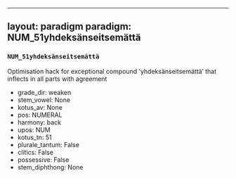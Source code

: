 
---
layout: paradigm
paradigm: NUM_51yhdeksänseitsemättä
---
### ` NUM_51yhdeksänseitsemättä `

Optimisation hack for exceptional compound ’yhdeksänseitsemättä’ that inflects in all parts with agreement
* grade_dir: weaken
* stem_vowel: None
* kotus_av: None
* pos: NUMERAL
* harmony: back
* upos: NUM
* kotus_tn: 51
* plurale_tantum: False
* clitics: False
* possessive: False
* stem_diphthong: None
